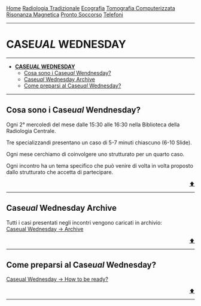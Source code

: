 <div class="topnav">
  <a href="index.html">Home</a>
  <a href="radiologia_tradizionale.html">Radiologia Tradizionale</a>
  <a href="ecografia.html">Ecografia</a>
  <a href="tomografia_computerizzata.html">Tomografia Computerizzata</a>
  <a href="risonanza_magnetica.html">Risonanza Magnetica</a>
  <a href="pronto_soccorso.html">Pronto Soccorso</a>
  <a href="contatti.html">Telefoni</a>
</div>

- - -

# **CASE*UAL* WEDNESDAY**

- - -

- [**CASE*UAL* WEDNESDAY**](#caseual-wednesday)
  - [Cosa sono i Case*ual* Wendnesday?](#cosa-sono-i-caseual-wendnesday)
  - [Case*ual* Wednesday Archive](#caseual-wednesday-archive)
  - [Come preparsi al Case*ual* Wednesday?](#come-preparsi-al-caseual-wednesday)

- - -

## Cosa sono i Case*ual* Wendnesday?
Ogni 2° mercoledì del mese dalle 15:30 alle 16:30 nella Biblioteca della Radiologia Centrale.

Tre specializzandi presentano un caso di 5-7 minuti chiascuno (6-10 Slide).

Ogni mese cerchiamo di coinvolgere uno strutturato per un quarto caso.

Ogni incontro ha un tema specifico che può venire di volta in volta proposto dallo strutturato che accetta di partecipare.

<div style="text-align: right">
<a href="#caseual-wednesday">⬆️</a>
</div>

---

## Case*ual* Wednesday Archive

Tutti i casi presentati negli incontri vengono caricati in archivio: <br>
[Caseual Wednesday &rarr; Archive](case_archive.md)

<div style="text-align: right">
<a href="#caseual-wednesday">⬆️</a>
</div>

---

## Come preparsi al Case*ual* Wednesday?

[Caseual Wednesday &rarr; How to be ready?](https://sl-rad.github.io/SL-Rad-Vademecum/caseual_wednesdays/how_to_be_caseual_on_wednesday.html)

<div style="text-align: right">
<a href="#caseual-wednesday">⬆️</a>
</div>

---